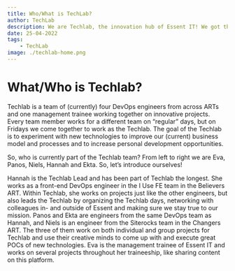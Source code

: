 ```yaml
---
title: Who/What is TechLab? 
author: TechLab
description: We are Techlab, the innovation hub of Essent IT! We got the honor to have our very own rubric in this content platform. Follow our updates, interviews, podcasts, videos and who knows what more via this channel and we will give you an insight in our way of working, our cool and challenging projects and our days at the Techlab.
date: 25-04-2022
tags:
    - TechLab
image: ./techlab-home.png
---
```


# What/Who is Techlab?

Techlab is a team of (currently) four DevOps engineers from across ARTs and one management trainee working together on innovative projects. Every team member works for a different team on “regular” days, but on Fridays we come together to work as the Techlab. The goal of the Techlab is to experiment with new technologies to improve our (current) business model and processes and to increase personal development opportunities.

So, who is currently part of the Techlab team? From left to right we are Eva, Panos, Niels, Hannah and Ekta. So, let’s introduce ourselves!

Hannah is the Techlab Lead and has been part of Techlab the longest. She works as a front-end DevOps engineer in the I Use FE team in the Believers ART. Within Techlab, she works on projects just like the other engineers, but also leads the Techlab by organizing the Techlab days, networking with colleagues in- and outside of Essent and making sure we stay true to our mission. Panos and Ekta are engineers from the same DevOps team as Hannah, and Niels is an engineer from the Siterocks team in the Changers ART. The three of them work on both individual and group projects for Techlab and use their creative minds to come up with and execute great POCs of new technologies. Eva is the management trainee of Essent IT and works on several projects throughout her traineeship, like sharing content on this platform.